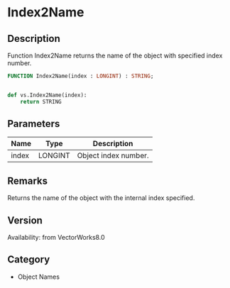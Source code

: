 # Index2Name

## Description
Function Index2Name returns the name of the object with specified index number.

```pascal
FUNCTION Index2Name(index : LONGINT) : STRING;
```

```python

def vs.Index2Name(index):
    return STRING
```

## Parameters
|Name|Type|Description|
|---|---|---|
|index|LONGINT|Object index number.|

## Remarks
Returns the name of the object with the internal index specified.

## Version
Availability: from VectorWorks8.0
## Category
* Object Names

